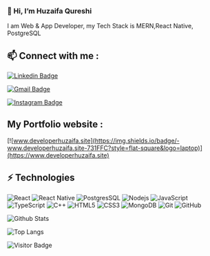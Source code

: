 ### 👋 Hi, I’m Huzaifa Qureshi
I am Web & App Developer, my Tech Stack is MERN,React Native, PostgreSQL


## 📫 Connect with me : 

[![Linkedin Badge](https://img.shields.io/badge/-Huzaifa-black?style=flat-square&logo=Linkedin&logoColor=white&link=https://www.linkedin.com/in/huzaifa-qureshi-174173179)](https://www.linkedin.com/in/huzaifa-qureshi-174173179)

[![Gmail Badge](https://img.shields.io/badge/-developerhuzaifa@gmail.com-black?style=flat-square&logo=Gmail&logoColor=white&link=mailto:developerhuzaifa@gmail.com)](mailto:developerhuzaifa@gmail.com)

[![Instagram Badge](https://img.shields.io/badge/developer_huzaifa-black?style=flat-square&logo=instagram&logoColor=white&link=https://www.instagram.com/developer_huzaifa)](https://www.instagram.com/developer_huzaifa)


## My Portfolio website : 

[![www.developerhuzaifa.site](https://img.shields.io/badge/-www.developerhuzaifa.site-731FFC?style=flat-square&logo=laptop)](https://www.developerhuzaifa.site)



## ⚡ Technologies

![React](https://img.shields.io/badge/-React-black?style=flat-square&logo=react)
![React Native](https://img.shields.io/badge/-ReactNative-black?style=flat-square&logo=react)
![PostgresSQL](https://img.shields.io/badge/-PostgreSql-black?style=flat-square&logo=postgresql)
![Nodejs](https://img.shields.io/badge/-Nodejs-black?style=flat-square&logo=Node.js)
![JavaScript](https://img.shields.io/badge/-JavaScript-black?style=flat-square&logo=javascript)
![TypeScript](https://img.shields.io/badge/-TypeScript-black?style=flat-square&logo=typescript)
![C++](https://img.shields.io/badge/-C++-black?style=flat-square&logo=c)
![HTML5](https://img.shields.io/badge/-HTML5-black?style=flat-square&logo=html5&logoColor=white)
![CSS3](https://img.shields.io/badge/-CSS3-black?style=flat-square&logo=css3)
![MongoDB](https://img.shields.io/badge/-MongoDB-black?style=flat-square&logo=mongodb)
![Git](https://img.shields.io/badge/-Git-black?style=flat-square&logo=git)
![GitHub](https://img.shields.io/badge/-GitHub-black?style=flat-square&logo=github)

![Github Stats](https://github-readme-stats-huzaifacodes-projects.vercel.app/api?username=Huzaifa-code&show_icons=true&include_all_commits=true&count_private=true&theme=dark)

![Top Langs](https://github-readme-stats-huzaifacodes-projects.vercel.app/api/top-langs/?username=Huzaifa-code&hide=TeX&layout=compact&theme=dark)

![Visitor Badge](https://visitor-badge.laobi.icu/badge?page_id=Huzaifa-code.Huzaifa-code)
